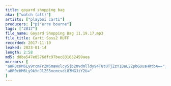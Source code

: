 ```yaml
---
title: goyard shopping bag
aka: ["watch (alt)"]
artists: ["playboi carti"]
producers: ["pi'erre bourne"]
tags: ["2017"]
file_name: Goyard Shopping Bag 11.19.17.mp3
file_title: Carti Soss2 RUFF
recorded: 2017-11-19
leaked: 2023-01-14
length: 2:58
md5: d8ba547e0576dfc97bec831652459aea
mirrors: [
"aHR0cHM6Ly9rcmFrZW5maWxlcy5jb20vdmlldy94TUtUTjZzY1BaL2ZpbGUuaHRtbA==",
"aHR0cHM6Ly9kYnJlZS5vcmcvdi83MGJiY2U="
]
---
```

